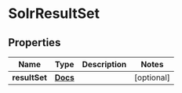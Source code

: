 
# SolrResultSet

## Properties
Name | Type | Description | Notes
------------ | ------------- | ------------- | -------------
**resultSet** | [**Docs**](Docs.md) |  |  [optional]



